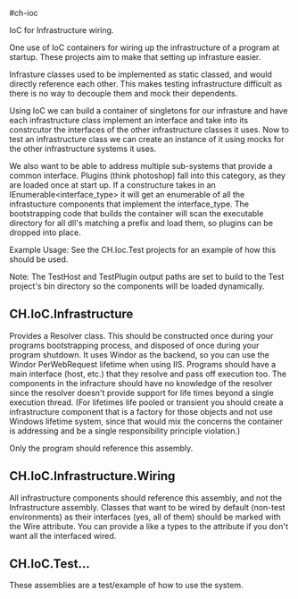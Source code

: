 #ch-ioc

IoC for Infrastructure wiring.

One use of IoC containers for wiring up the infrastructure of a program at startup. These projects aim to make that setting up infrasture easier.

Infrasture classes used to be implemented as static classed, and would directly reference each other. This makes testing infrastructure difficult as there is no way to decouple them and mock their dependents.

Using IoC we can build a container of singletons for our infrasture and have each infrastructure class implement an interface and take into its constrcutor the interfaces of the other infrastructure classes it uses. Now to test an infrastructure class we can create an instance of it using mocks for the other infrastructure systems it uses.

We also want to be able to address multiple sub-systems that provide a common interface. Plugins (think photoshop) fall into this category, as they are loaded once at start up. If a constructure takes in an IEnumerable<interface_type> it will get an enumerable of all the infrastucture components that implement the interface_type. The bootstrapping code that builds the container will scan the executable directory for all dll's matching a prefix and load them, so plugins can be dropped into place.

Example Usage: See the CH.Ioc.Test projects for an example of how this should be used.

Note: The TestHost and TestPlugin output paths are set to build to the Test project's bin directory so the components will be loaded dynamically.

## CH.IoC.Infrastructure

Provides a Resolver class. This should be constructed once during your programs bootstrapping process, and disposed of once during your program shutdown. It uses Windor as the backend, so you can use the Windor PerWebRequest lifetime when using IIS. Programs should have a main interface (host, etc.) that they resolve and pass off execution too. The components in the infracture should have no knowledge of the resolver since the resolver doesn't provide support for life times beyond a single execution thread. (For lifetimes life pooled or transient you should create a infrastructure component that is a factory for those objects and not use Windows lifetime system, since that would mix the concerns the container is addressing and be a single responsibility principle violation.)

Only the program should reference this assembly.

## CH.IoC.Infrastructure.Wiring

All infrastructure components should reference this assembly, and not the Infrastructure assembly. Classes that want to be wired by default (non-test environments) as their interfaces (yes, all of them) should be marked with the Wire attribute. You can provide a like a types to the attribute if you don't want all the interfaced wired.

## CH.IoC.Test...

These assemblies are a test/example of how to use the system.
